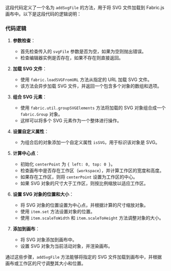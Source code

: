 这段代码定义了一个名为 `addSvgFile` 的方法，用于将 SVG 文件加载到 Fabric.js 画布中。以下是这段代码的逻辑说明：

### 代码逻辑

1. **参数检查**：
   - 首先检查传入的 `svgFile` 参数是否为空，如果为空则抛出错误。
   - 检查编辑器实例是否存在，如果不存在则直接返回。

2. **加载 SVG 文件**：
   - 使用 `fabric.loadSVGFromURL` 方法从指定的 URL 加载 SVG 文件。
   - 该方法会异步加载 SVG 文件，并返回一个包含多个对象的数组和选项。

3. **组合 SVG 元素**：
   - 使用 `fabric.util.groupSVGElements` 方法将加载的 SVG 对象组合成一个 `fabric.Group` 对象。
   - 这样可以将多个 SVG 元素作为一个整体进行操作。

4. **设置自定义属性**：
   - 为组合后的对象添加一个自定义属性 `isSVG`，用于标识该对象是 SVG。

5. **计算中心点**：
   - 初始化 `centerPoint` 为 `{ left: 0, top: 0 }`。
   - 检查画布中是否存在工作区（`workspace`），并计算工作区的宽度和高度。
   - 如果存在工作区，则将 `centerPoint` 设置为工作区的中心。
   - 如果 SVG 对象的尺寸大于工作区，则按比例缩放以适应工作区。

6. **设置 SVG 对象的位置和大小**：
   - 将 SVG 对象的位置设置为中心点，并根据计算的尺寸缩放对象。
   - 使用 `item.set` 方法设置对象的位置。
   - 使用 `item.scaleToWidth` 和 `item.scaleToHeight` 方法调整对象的大小。

7. **添加到画布**：
   - 将 SVG 对象添加到画布中。
   - 设置 SVG 对象为当前活动对象，并渲染画布。

通过这些步骤，`addSvgFile` 方法能够将指定的 SVG 文件加载到画布中，并根据画布或工作区的尺寸调整其大小和位置。
